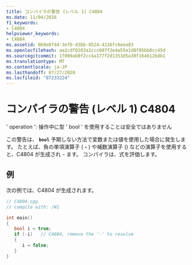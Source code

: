 ```yaml
---
title: コンパイラの警告 (レベル 1) C4804
ms.date: 11/04/2016
f1_keywords:
- C4804
helpviewer_keywords:
- C4804
ms.assetid: 069e8f44-3ef6-43bb-8524-4116fc6eea83
ms.openlocfilehash: aa2cdf0103a1ccc607f2e4a55e1d8f85bb8cc45d
ms.sourcegitcommit: 1f009ab0f2cc4a177f2d1353d5a38f164612bdb1
ms.translationtype: MT
ms.contentlocale: ja-JP
ms.lasthandoff: 07/27/2020
ms.locfileid: "87233224"
---
```

# <a name="compiler-warning-level-1-c4804"></a>コンパイラの警告 (レベル 1) C4804

' operation ': 操作中に型 ' bool ' を使用することは安全ではありません

この警告は、 **`bool`** 予期しない方法で変数または値を使用した場合に発生します。 たとえば、負の単項演算子 ( **-** ) や補数演算子 () などの演算子を使用すると、C4804 が生成され `~` ます。 コンパイラは、式を評価します。

## <a name="example"></a>例

次の例では、C4804 が生成されます。

```cpp
// C4804.cpp
// compile with: /W1

int main()
{
   bool i = true;
   if (-i)   // C4804, remove the '-' to resolve
   {
      i = false;
   }
}
```
